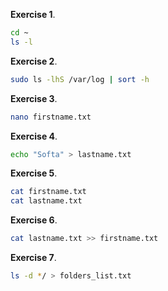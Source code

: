 **Exercise 1**.
```bash
cd ~         
ls -l 
```


**Exercise 2**.
```bash
sudo ls -lhS /var/log | sort -h

```


**Exercise 3**.
```bash
nano firstname.txt
```


**Exercise 4**.
```bash
echo "Softa" > lastname.txt
```


**Exercise 5**.
```bash
cat firstname.txt     
cat lastname.txt 
```


**Exercise 6**.
```bash
cat lastname.txt >> firstname.txt
```

**Exercise 7**.
```bash
ls -d */ > folders_list.txt 
```

